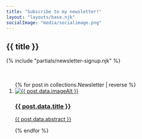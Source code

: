 ```yaml
---
title: "Subscribe to my newsletter!"
layout: "layouts/base.njk"
socialImage: "media/socialimage.png"
---
```


<section class="section--large accent">
  <div class="container--normal">

  <div class="section-header">
    <h1 class="header--title">{{ title }}</h1>
  </div>

  {% include "partials/newsletter-signup.njk" %}
</section>

<section style="margin-top: 3rem;">
  <ol class="layout-grid--trio spacer-b--m">
    {% for post in collections.Newsletter | reverse %}
      <li class="newsletter-teaser">
      <a class="newsletter-teaser--link" href="{{ post.url }}">
          <img src="{{ post.data.image }}" alt="{{ post.data.imageAlt }}">
        <div class="newsletter-teaser--data">
          <div class="newsletter-teaser--title">
            <h3>{{ post.data.title }}</h3>
            <p>{{ post.data.abstract }}</p>
          </div>
        </div>
      </a>
    </li>
    {% endfor %}
  </ol>
</section>